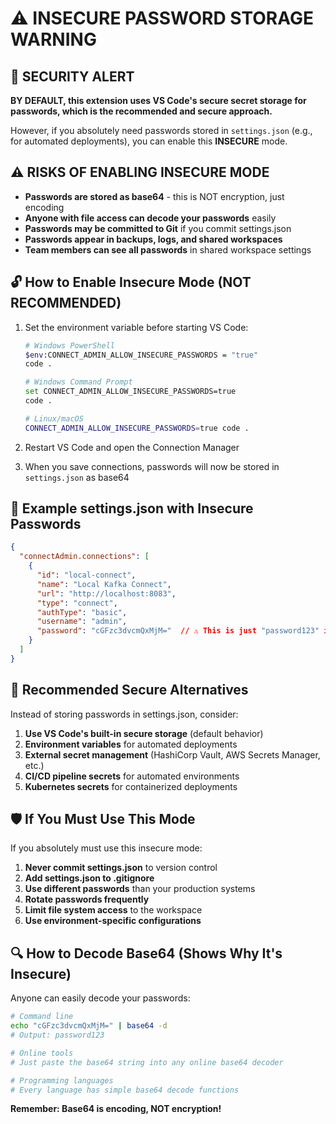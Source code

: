 # ⚠️ INSECURE PASSWORD STORAGE WARNING

## 🚨 SECURITY ALERT

**BY DEFAULT, this extension uses VS Code's secure secret storage for passwords, which is the recommended and secure approach.**

However, if you absolutely need passwords stored in `settings.json` (e.g., for automated deployments), you can enable this **INSECURE** mode.

## ⚠️ RISKS OF ENABLING INSECURE MODE

- **Passwords are stored as base64** - this is NOT encryption, just encoding
- **Anyone with file access can decode your passwords** easily
- **Passwords may be committed to Git** if you commit settings.json
- **Passwords appear in backups, logs, and shared workspaces**
- **Team members can see all passwords** in shared workspace settings

## 🔓 How to Enable Insecure Mode (NOT RECOMMENDED)

1. Set the environment variable before starting VS Code:
   ```bash
   # Windows PowerShell
   $env:CONNECT_ADMIN_ALLOW_INSECURE_PASSWORDS = "true"
   code .
   
   # Windows Command Prompt
   set CONNECT_ADMIN_ALLOW_INSECURE_PASSWORDS=true
   code .
   
   # Linux/macOS
   CONNECT_ADMIN_ALLOW_INSECURE_PASSWORDS=true code .
   ```

2. Restart VS Code and open the Connection Manager

3. When you save connections, passwords will now be stored in `settings.json` as base64

## 📄 Example settings.json with Insecure Passwords

```json
{
  "connectAdmin.connections": [
    {
      "id": "local-connect",
      "name": "Local Kafka Connect", 
      "url": "http://localhost:8083",
      "type": "connect",
      "authType": "basic",
      "username": "admin",
      "password": "cGFzc3dvcmQxMjM="  // ⚠️ This is just "password123" in base64!
    }
  ]
}
```

## 🔐 Recommended Secure Alternatives

Instead of storing passwords in settings.json, consider:

1. **Use VS Code's built-in secure storage** (default behavior)
2. **Environment variables** for automated deployments
3. **External secret management** (HashiCorp Vault, AWS Secrets Manager, etc.)
4. **CI/CD pipeline secrets** for automated environments
5. **Kubernetes secrets** for containerized deployments

## 🛡️ If You Must Use This Mode

If you absolutely must use this insecure mode:

1. **Never commit settings.json** to version control
2. **Add settings.json to .gitignore**
3. **Use different passwords** than your production systems
4. **Rotate passwords frequently**
5. **Limit file system access** to the workspace
6. **Use environment-specific configurations**

## 🔍 How to Decode Base64 (Shows Why It's Insecure)

Anyone can easily decode your passwords:

```bash
# Command line
echo "cGFzc3dvcmQxMjM=" | base64 -d
# Output: password123

# Online tools
# Just paste the base64 string into any online base64 decoder

# Programming languages
# Every language has simple base64 decode functions
```

**Remember: Base64 is encoding, NOT encryption!**
